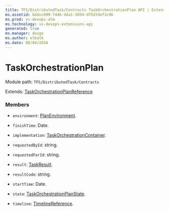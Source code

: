 ```yaml
---
title: TFS/DistributedTask/Contracts TaskOrchestrationPlan API | Extensions for Visual Studio Team Services
ms.assetid: b4dcc009-74d6-d4a1-5894-d75d7def3c9b
ms.prod: vs-devops-alm
ms.technology: vs-devops-extensions-api
generated: true
ms.manager: douge
ms.author: elbatk
ms.date: 08/04/2016
---
```


# TaskOrchestrationPlan

Module path: `TFS/DistributedTask/Contracts`

Extends: [TaskOrchestrationPlanReference](../../../TFS/DistributedTask/Contracts/TaskOrchestrationPlanReference.md)

### Members

* `environment`: [PlanEnvironment](../../../TFS/DistributedTask/Contracts/PlanEnvironment.md). 

* `finishTime`: Date. 

* `implementation`: [TaskOrchestrationContainer](../../../TFS/DistributedTask/Contracts/TaskOrchestrationContainer.md). 

* `requestedById`: string. 

* `requestedForId`: string. 

* `result`: [TaskResult](../../../TFS/DistributedTask/Contracts/TaskResult.md). 

* `resultCode`: string. 

* `startTime`: Date. 

* `state`: [TaskOrchestrationPlanState](../../../TFS/DistributedTask/Contracts/TaskOrchestrationPlanState.md). 

* `timeline`: [TimelineReference](../../../TFS/DistributedTask/Contracts/TimelineReference.md). 

